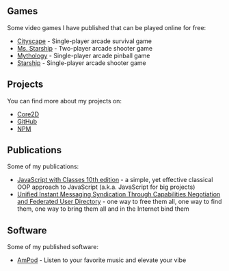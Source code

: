 ## Games
Some video games I have published that can be played online for free:
- [Cityscape](https://puter.com/app/cityscape) - Single-player arcade survival game
- [Ms. Starship](https://puter.com/app/ms-starship) - Two-player arcade shooter game
- [Mythology](https://puter.com/app/mythology) - Single-player arcade pinball game
- [Starship](https://puter.com/app/starship) - Single-player arcade shooter game

## Projects
You can find more about my projects on:
- [Core2D](https://diogoeichert.github.io/core2d)
- [GitHub](https://github.com/diogoeichert?tab=repositories)
- [NPM](https://www.npmjs.com/~diogoeichert)

## Publications
Some of my publications:
- [JavaScript with Classes 10th edition](https://diogoeichert.github.io/JSwC.epub) - a simple, yet effective classical OOP approach to JavaScript (a.k.a. JavaScript for big projects)
- [Unified Instant Messaging Syndication Through Capabilities Negotiation and Federated User Directory](https://diogoeichert.github.io/RD633077.pdf) - one way to free them all, one way to find them, one way to bring them all and in the Internet bind them

## Software
Some of my published software:
- [AmPod](https://puter.com/app/ampod) - Listen to your favorite music and elevate your vibe
